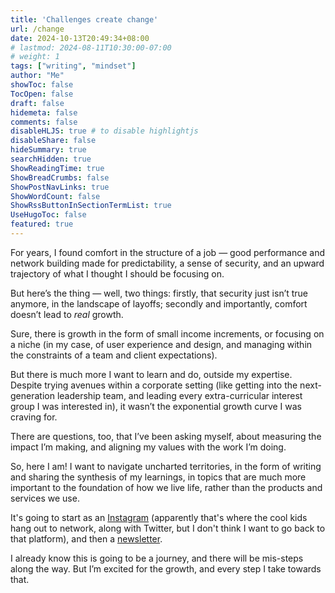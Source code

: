 ```yaml
---
title: 'Challenges create change'
url: /change
date: 2024-10-13T20:49:34+08:00
# lastmod: 2024-08-11T10:30:00-07:00
# weight: 1
tags: ["writing", "mindset"]
author: "Me"
showToc: false
TocOpen: false
draft: false
hidemeta: false
comments: false
disableHLJS: true # to disable highlightjs
disableShare: false
hideSummary: true
searchHidden: true
ShowReadingTime: true
ShowBreadCrumbs: false
ShowPostNavLinks: true
ShowWordCount: false
ShowRssButtonInSectionTermList: true
UseHugoToc: false
featured: true
---
```


For years, I found comfort in the structure of a job — good performance and network building made for predictability, a sense of security, and an upward trajectory of what I thought I should be focusing on.

But here’s the thing — well, two things: firstly, that security just isn’t true anymore, in the landscape of layoffs; secondly and importantly, comfort doesn’t lead to *real* growth. 

Sure, there is growth in the form of small income increments, or focusing on a niche (in my case, of user experience and design, and managing within the constraints of a team and client expectations). 

But there is much more I want to learn and do, outside my expertise. Despite trying avenues within a corporate setting (like getting into the next-generation leadership team, and leading every extra-curricular interest group I was interested in), it wasn’t the exponential growth curve I was craving for. 

There are questions, too, that I’ve been asking myself, about measuring the impact I’m making, and aligning my values with the work I’m doing.

So, here I am! I want to navigate uncharted territories, in the form of writing and sharing the synthesis of my learnings, in topics that are much more important to the foundation of how we live life, rather than the products and services we use. 

It's going to start as an [Instagram](https://www.instagram.com/jalyn.cai) (apparently that's where the cool kids hang out to network, along with Twitter, but I don't think I want to go back to that platform), and then a [newsletter](https://newsletter.jalyncai.com).

I already know this is going to be a journey, and there will be mis-steps along the way. But I’m excited for the growth, and every step I take towards that. 